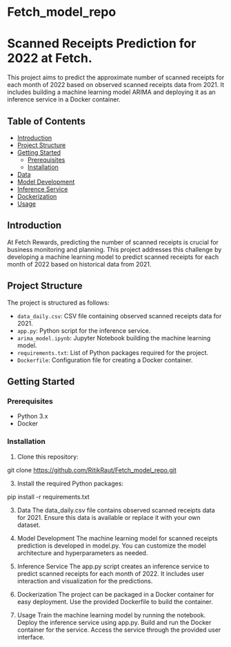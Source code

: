 # Fetch_model_repo

# Scanned Receipts Prediction for 2022 at Fetch.

This project aims to predict the approximate number of scanned receipts for each month of 2022 based on observed scanned receipts data from 2021. It includes building a machine learning model ARIMA and deploying it as an inference service in a Docker container.

## Table of Contents

- [Introduction](#introduction)
- [Project Structure](#project-structure)
- [Getting Started](#getting-started)
  - [Prerequisites](#prerequisites)
  - [Installation](#installation)
- [Data](#data)
- [Model Development](#model-development)
- [Inference Service](#inference-service)
- [Dockerization](#dockerization)
- [Usage](#usage)


## Introduction

At Fetch Rewards, predicting the number of scanned receipts is crucial for business monitoring and planning. This project addresses this challenge by developing a machine learning model to predict scanned receipts for each month of 2022 based on historical data from 2021.

## Project Structure

The project is structured as follows:

- `data_daily.csv`: CSV file containing observed scanned receipts data for 2021.
- `app.py`: Python script for the inference service.
- `arima_model.ipynb`: Jupyter Notebook building the machine learning model.
- `requirements.txt`: List of Python packages required for the project.
- `Dockerfile`: Configuration file for creating a Docker container.

## Getting Started

### Prerequisites

- Python 3.x
- Docker

### Installation

1. Clone this repository:

git clone https://github.com/RitikRaut/Fetch_model_repo.git

3. Install the required Python packages:
   
pip install -r requirements.txt

3. Data
The data_daily.csv file contains observed scanned receipts data for 2021. Ensure this data is available or replace it with your own dataset.

4. Model Development
The machine learning model for scanned receipts prediction is developed in model.py. You can customize the model architecture and hyperparameters as needed.

5. Inference Service
The app.py script creates an inference service to predict scanned receipts for each month of 2022. It includes user interaction and visualization for the predictions.

6. Dockerization
The project can be packaged in a Docker container for easy deployment. Use the provided Dockerfile to build the container.

6. Usage
Train the machine learning model by running the notebook.
Deploy the inference service using app.py.
Build and run the Docker container for the service.
Access the service through the provided user interface.
